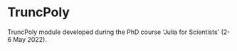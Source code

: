 # TruncPoly
TruncPoly module developed during the PhD course 'Julia for Scientists' (2-6 May 2022).
